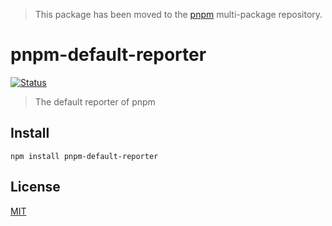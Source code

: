 > This package has been moved to the [pnpm](https://github.com/pnpm/pnpm) multi-package repository.

# pnpm-default-reporter

[![Status](https://travis-ci.org/pnpm/pnpm-default-reporter.svg?branch=master)](https://travis-ci.org/pnpm/pnpm-default-reporter "See test builds")

> The default reporter of pnpm

## Install

```
npm install pnpm-default-reporter
```

## License

[MIT](LICENSE)
